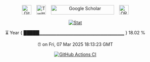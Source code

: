 
<p align="center">
  <a
    href="https://github.com/chunjie-sam-liu"
    style="text-decoration: none;"
    >
    <img
      src="https://img.shields.io/github/followers/chunjie-sam-liu.svg?label=GitHub&style=social" alt="GitHub"
      height="30"
      style="border: none;"
      >
  </a>
  &nbsp;&nbsp;
  <a
    href="https://twitter.com/chunjie_sam_liu"
    style="text-decoration: none;"
    >
    <img
      src="https://img.shields.io/twitter/follow/chunjie_sam_liu?label=Twitter&style=social" alt="Twitter"
      height="30"
      style="border: none;"
      >
  </a>
  &nbsp;&nbsp;
  <a
    href="https://scholar.google.com/citations?user=IBIJfSwAAAAJ&hl=en"
    style="text-decoration: none;"
    >
    <img
      src="https://scholar.google.com/intl/en/scholar/images/1x/scholar_logo_64dp.png"
      alt="Google Scholar"
      width="200"
      height="30"
      style="border: none;"
    >
  </a>
  &nbsp;&nbsp;
  <a
      class="underline"
      href="https://orcid.org/0000-0002-3008-3375"
      target="orcid.widget"
      rel="me noopener noreferrer"
      style="vertical-align: top; text-decoration: none;"
      >
    <img
      src="https://orcid.org/sites/default/files/images/orcid_16x16.png"
      alt="ORCID iD icon"
      height="30"
      style="border: none;"
    />
  </a>
</p>

<p align="center">
  <a href="https://github.com/chunjie-sam-liu">
    <img
      src="https://github-readme-stats.vercel.app/api?username=chunjie-sam-liu&show_icons=true"
      alt="Stat"
      style="border: none;"
    >
  </a>
</p>

<p align="center">
  <span>
    ⏳ Year { █████▁▁▁▁▁▁▁▁▁▁▁▁▁▁▁▁▁▁▁▁▁▁▁▁▁ } 18.02 %
  </span>
</p>

<p align="center">
  <span>
    ⏰ on Fri, 07 Mar 2025 18:13:23 GMT
  </span>
</p>

<p align="center">
  <span>
    <a href="https://github.com/chunjie-sam-liu/chunjie-sam-liu/actions/workflows/main.yml/badge.svg">
      <img src="https://github.com/chunjie-sam-liu/chunjie-sam-liu/actions/workflows/main.yml/badge.svg" alt="GitHub Actions CI">
    </a>
</p>


